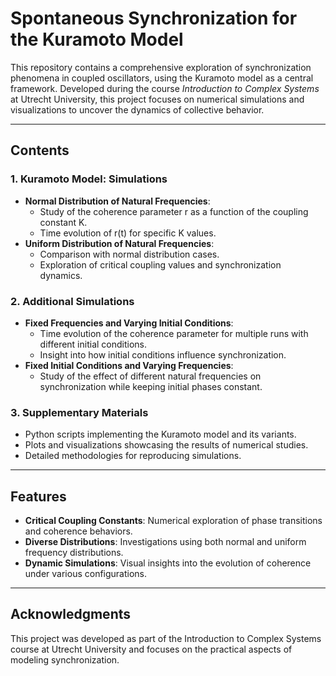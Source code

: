 # Spontaneous Synchronization for the Kuramoto Model

This repository contains a comprehensive exploration of synchronization phenomena in coupled oscillators, using the Kuramoto model as a central framework. Developed during the course *Introduction to Complex Systems* at Utrecht University, this project focuses on numerical simulations and visualizations to uncover the dynamics of collective behavior.

---

## Contents

### 1. Kuramoto Model: Simulations
- **Normal Distribution of Natural Frequencies**:
  - Study of the coherence parameter r as a function of the coupling constant K.
  - Time evolution of r(t) for specific K values.
- **Uniform Distribution of Natural Frequencies**:
  - Comparison with normal distribution cases.
  - Exploration of critical coupling values and synchronization dynamics.

### 2. Additional Simulations
- **Fixed Frequencies and Varying Initial Conditions**:
  - Time evolution of the coherence parameter for multiple runs with different initial conditions.
  - Insight into how initial conditions influence synchronization.
- **Fixed Initial Conditions and Varying Frequencies**:
  - Study of the effect of different natural frequencies on synchronization while keeping initial phases constant.

### 3. Supplementary Materials
- Python scripts implementing the Kuramoto model and its variants.
- Plots and visualizations showcasing the results of numerical studies.
- Detailed methodologies for reproducing simulations.

---

## Features
- **Critical Coupling Constants**: Numerical exploration of phase transitions and coherence behaviors.
- **Diverse Distributions**: Investigations using both normal and uniform frequency distributions.
- **Dynamic Simulations**: Visual insights into the evolution of coherence under various configurations.

---


## Acknowledgments

This project was developed as part of the Introduction to Complex Systems course at Utrecht University and focuses on the practical aspects of modeling synchronization.
